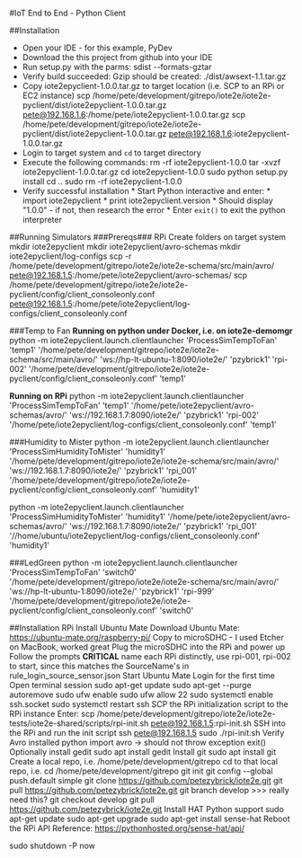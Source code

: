 #IoT End to End - Python Client

##Installation
* Open your IDE - for this example, PyDev 
* Download the this project from github into your IDE
* Run setup.py with the parms: sdist --formats-gztar
* Verify build succeeded: Gzip should be created: ./dist/awsext-1.1.tar.gz
* Copy iote2epyclient-1.0.0.tar.gz to target location (i.e. SCP to an RPi or EC2 instance)
	scp /home/pete/development/gitrepo/iote2e/iote2e-pyclient/dist/iote2epyclient-1.0.0.tar.gz pete@192.168.1.6:/home/pete/iote2epyclient-1.0.0.tar.gz
	scp /home/pete/development/gitrepo/iote2e/iote2e-pyclient/dist/iote2epyclient-1.0.0.tar.gz pete@192.168.1.6:iote2epyclient-1.0.0.tar.gz
* Login to target system and `cd` to target directory
* Execute the following commands:
rm -rf iote2epyclient-1.0.0
tar -xvzf iote2epyclient-1.0.0.tar.gz
cd iote2epyclient-1.0.0
sudo python setup.py install
cd ..
sudo rm -rf iote2epyclient-1.0.0
* Verify successful installation
		* Start Python interactive and enter:
				* import iote2epyclient 
				* print iote2epyclient.version
		* Should display "1.0.0" - if not, then research the error
		* Enter `exit()` to exit the python interpreter
		
##Running Simulators
###Prereqs###
RPi
Create folders on target system
	mkdir iote2epyclient
	mkdir iote2epyclient/avro-schemas
	mkdir iote2epyclient/log-configs
scp -r /home/pete/development/gitrepo/iote2e/iote2e-schema/src/main/avro/ pete@192.168.1.5:/home/pete/iote2epyclient/avro-schemas/
scp /home/pete/development/gitrepo/iote2e/iote2e-pyclient/config/client_consoleonly.conf pete@192.168.1.5:/home/pete/iote2epyclient/log-configs/client_consoleonly.conf

###Temp to Fan
**Running on python under Docker, i.e. on iote2e-demomgr**
python -m iote2epyclient.launch.clientlauncher 'ProcessSimTempToFan' 'temp1' '/home/pete/development/gitrepo/iote2e/iote2e-schema/src/main/avro/' 'ws://hp-lt-ubuntu-1:8090/iote2e/' 'pzybrick1' 'rpi-002' '/home/pete/development/gitrepo/iote2e/iote2e-pyclient/config/client_consoleonly.conf' 'temp1'

**Running on RPi**
python -m iote2epyclient.launch.clientlauncher 'ProcessSimTempToFan' 'temp1' '/home/pete/iote2epyclient/avro-schemas/avro/' 'ws://192.168.1.7:8090/iote2e/' 'pzybrick1' 'rpi-002' '/home/pete/iote2epyclient/log-configs/client_consoleonly.conf' 'temp1'

###Humidity to Mister
python -m iote2epyclient.launch.clientlauncher 'ProcessSimHumidityToMister' 'humidity1' '/home/pete/development/gitrepo/iote2e/iote2e-schema/src/main/avro/' 'ws://192.168.1.7:8090/iote2e/' 'pzybrick1' 'rpi_001' '/home/pete/development/gitrepo/iote2e/iote2e-pyclient/config/client_consoleonly.conf' 'humidity1'

python -m iote2epyclient.launch.clientlauncher 'ProcessSimHumidityToMister' 'humidity1' '/home/pete/iote2epyclient/avro-schemas/avro/' 'ws://192.168.1.7:8090/iote2e/' 'pzybrick1' 'rpi_001' '//home/ubuntu/iote2epyclient/log-configs/client_consoleonly.conf' 'humidity1'

###LedGreen
python -m iote2epyclient.launch.clientlauncher 'ProcessSimTempToFan' 'switch0' '/home/pete/development/gitrepo/iote2e/iote2e-schema/src/main/avro/' 'ws://hp-lt-ubuntu-1:8090/iote2e/' 'pzybrick1' 'rpi-999' '/home/pete/development/gitrepo/iote2e/iote2e-pyclient/config/client_consoleonly.conf' 'switch0'

##Installation RPi
Install Ubuntu Mate 
	Download Ubuntu Mate: https://ubuntu-mate.org/raspberry-pi/
	Copy to microSDHC - I used Etcher on MacBook, worked great
	Plug the microSDHC into the RPi and power up
	Follow the prompts
	**CRITICAL** name each RPi distinctly, use rpi-001, rpi-002 to start, since this matches the SourceName's in rule_login_source_sensor.json
Start Ubuntu Mate
	Login for the first time
	Open terminal session
		sudo apt-get update
		sudo apt-get --purge autoremove
		sudo ufw enable
		sudo ufw allow 22
		sudo systemctl enable ssh.socket
		sudo systemctl restart ssh
	SCP the RPi initialization script to the RPi instance
		Enter: scp /home/pete/development/gitrepo/iote2e/iote2e-tests/iote2e-shared/scripts/rpi-init.sh pete@192.168.1.5:rpi-init.sh
	SSH into the RPi and run the init script
		ssh pete@192.168.1.5
		sudo ./rpi-init.sh
	Verify Avro installed
		python
			import avro -> should not throw exception
			exit()
	Optionally install gedit
		sudo apt install gedit
	Install git
		sudo apt install git
		Create a local repo, i.e. /home/pete/development/gitrepo
		cd to that local repo, i.e. cd /home/pete/development/gitrepo
		git init
		git config --global push.default simple
		git clone https://github.com/petezybrick/iote2e.git
		git pull https://github.com/petezybrick/iote2e.git
		git branch develop >>> really need this?
		git checkout develop
		git pull https://github.com/petezybrick/iote2e.git
	Install HAT Python support
		sudo apt-get update
		sudo apt-get upgrade
		sudo apt-get install sense-hat
		Reboot the RPi
		API Reference: https://pythonhosted.org/sense-hat/api/

sudo shutdown -P now

